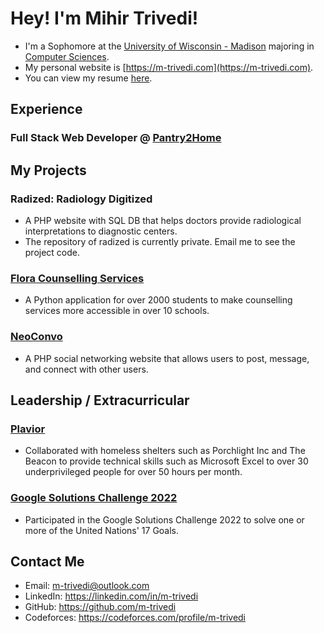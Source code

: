 # Hey! I'm Mihir Trivedi!
- I'm a Sophomore at the [University of Wisconsin - Madison](https://www.wisc.edu/) majoring in [Computer Sciences](https://www.cs.wisc.edu).
- My personal website is [https://m-trivedi.com](https://m-trivedi.com).
- You can view my resume [here](https://m-trivedi.com/Mihir_Trivedi_Resume.pdf).

## Experience
### Full Stack Web Developer @ [Pantry2Home](https://pantry2home.com)


## My Projects
### Radized: Radiology Digitized
- A PHP website with SQL DB that helps doctors provide radiological interpretations to diagnostic centers.
- The repository of radized is currently private. Email me to see the project code.

### [Flora Counselling Services](https://github.com/m-trivedi/flora)
- A Python application for over 2000 students to make counselling services more accessible in over 10 schools.

### [NeoConvo](https://github.com/m-trivedi/neoconvo)
- A PHP social networking website that allows users to post, message, and connect with other users.


## Leadership / Extracurricular
### [Plavior](https://plavior.com)
- Collaborated with homeless shelters such as Porchlight Inc and The Beacon to provide technical skills such as Microsoft Excel to over 30 underprivileged people for over 50 hours per month.

### [Google Solutions Challenge 2022](https://github.com/MichaelLin12/Google-Solutions)
- Participated in the Google Solutions Challenge 2022 to solve one or more of the United Nations' 17 Goals.


## Contact Me
- Email: m-trivedi@outlook.com
- LinkedIn: https://linkedin.com/in/m-trivedi
- GitHub: https://github.com/m-trivedi
- Codeforces: https://codeforces.com/profile/m-trivedi

<!--
**truvsere/truvsere** is a ✨ _special_ ✨ repository because its `README.md` (this file) appears on your GitHub profile.

Here are some ideas to get you started:

- 🔭 I’m currently working on ...
- 🌱 I’m currently learning ...
- 👯 I’m looking to collaborate on ...
- 🤔 I’m looking for help with ...
- 💬 Ask me about ...
- 📫 How to reach me: ...
- 😄 Pronouns: ...
- ⚡ Fun fact: ...
-->
